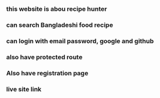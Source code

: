 ### this website is abou recipe hunter
### can search Bangladeshi food recipe
### can login with email password, google and github
### also have protected route 
### Also have registration page
### live site link
 